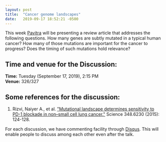 ```yaml
---
layout: post
title:  "Cancer genome landscapes"
date:   2019-09-17 18:52:21 -0500
---
```

This week [Pavitra](https://www.imsc.res.in/pavitra_s) will be presenting a review article that addresses the following questions. How many genes are subtly mutated in a typical human cancer? How many of those mutations are important for the cancer to progress? Does the timing of such mutations hold relevance?
## Time and venue for the Discussion:
**Time:** Tuesday (September 17, 2019), 2:15 PM  
**Venue:** 326/327  

## Some references for the discussion:

1. Rizvi, Naiyer A., et al. ["Mutational landscape determines sensitivity to PD-1 blockade in non–small cell lung cancer."](https://science.sciencemag.org/content/339/6127/1546/tab-pdf) Science 348.6230 (2015): 124-128.

For each discussion, we have commenting facility through [Disqus](https://disqus.com/). This will enable people to discuss among each other even after the talk.
